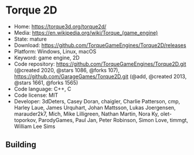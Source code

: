 # Torque 2D

- Home: https://torque3d.org/torque2d/
- Media: https://en.wikipedia.org/wiki/Torque_(game_engine)
- State: mature
- Download: https://github.com/TorqueGameEngines/Torque2D/releases
- Platform: Windows, Linux, macOS
- Keyword: game engine, 2D
- Code repository: https://github.com/TorqueGameEngines/Torque2D.git (@created 2020, @stars 1086, @forks 107), https://github.com/GarageGames/Torque2D.git (@add, @created 2013, @stars 1661, @forks 1565)
- Code language: C++, C
- Code license: MIT
- Developer: 3dDeters, Casey Doran, chaigler, Charlie Patterson, cmp, Harley Laue, James Urquhart, Johan Mattsson, Lukas Joergensen, marauder2k7, Mich, Mike Lilligreen, Nathan Martin, Nora Ky, olet-toporkov, ParodyGames, Paul Jan, Peter Robinson, Simon Love, timmgt, William Lee Sims

## Building
